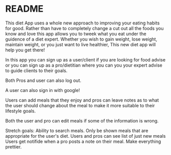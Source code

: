 # README

This diet App uses a whole new approach to improving your eating habits for good. Rather than have to completely change a cut out all the foods you know and love this app allows you to tweek what you eat under the guidence of a diet expert. Whether you wish to gain weight, lose weight, maintain weight, or you just want to live healthier, This new diet app will help you get there!

In this app you can sign up as a user/client if you are looking for food advise or you can sign up as a pro/dietitian where you can you your expert advise to guide clients to their goals.

Both Pros and user can also log out.

A user can also sign in with google!

Users can add meals that they enjoy and pros can leave notes as to what the user should change about the meal to make it more suitable to their lifestyle goals.

Both the user and pro can edit meals if some of the information is wrong.


Stretch goals:
Ability to search meals.
Only be shown meals that are appropriate for the user's diet.
Users and pros can see list of just new meals
Users get notifide when a pro posts a note on their meal.
Make everything prettier.
